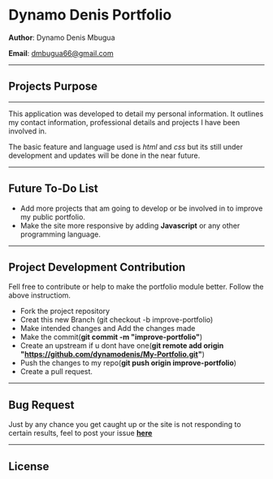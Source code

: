 # Dynamo Denis Portfolio
**Author**: Dynamo Denis Mbugua

**Email**: dmbugua66@gmail.com

---
## Projects Purpose
---
This application was developed to detail my personal information. It outlines my contact information, professional details and projects I have been involved in. 

The basic feature and language used is _html_ and _css_ but its still under development and updates will be done in the near future.

---
## Future To-Do List 

- Add more projects that am going to develop or be involved in to improve my public portfolio.
- Make the site more responsive by adding __Javascript__ or any other programming language.

---
## Project Development Contribution

Fell free to contribute or help to make the portfolio module better. Follow the above instructiom.

- Fork the project repository
- Creat this new Branch (git checkout -b improve-portfolio)
- Make intended changes and Add the changes made
- Make the commit(**git commit -m "improve-portfolio"**)
- Create an upstream if u dont have one(**git remote add origin "https://github.com/dynamodenis/My-Portfolio.git"**)
- Push the changes to my repo(**git push origin improve-portfolio**)
- Create a pull request.

---
## Bug Request

Just by any chance you get caught up or the site is not responding to certain results, feel to post your issue [**here**](https://github.com/dynamodenis/My-Portfolio/issues/new)

---
## License

